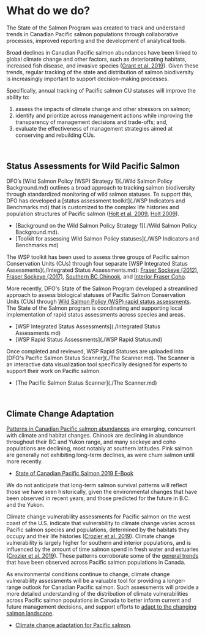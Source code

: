 # **What do we do?**

The State of the Salmon Program was created to track and understand trends in Canadian Pacific salmon populations through collaborative processes, improved reporting 
and the development of analytical tools.

Broad declines in Canadian Pacific salmon abundances have been linked to global climate change and other factors, such as 
deteriorating habitats, increased fish disease, and invasive species ([Grant et al. 2019](./References.md)). Given these trends, regular tracking of 
the state and distribution of salmon biodiversity is increasingly important to support decision-making processes. 

Specifically, annual tracking of Pacific salmon CU statuses will improve the ability to: 
1. assess the impacts of climate change and other stressors on salmon; 
2. identify and prioritize across management actions while improving the transparency of management decisions and trade-offs; and, 
3. evaluate the effectiveness of management strategies aimed at conserving and rebuilding CUs.

<br>

## **Status Assessments for Wild Pacific Salmon**

DFO’s [Wild Salmon Policy (WSP) Strategy 1](./Wild Salmon Policy Background.md) outlines a broad approach to tracking salmon biodiversity through standardized monitoring of wild salmon statuses. 
To support this, DFO has developed a [status assessment toolkit](./WSP Indicators and Benchmarks.md) that is customized to the complex life histories and population structures of Pacific salmon ([Holt et al. 2009](./References.md), [Holt 2009](./References.md)). 

- [Background on the Wild Salmon Policy Strategy 1](./Wild Salmon Policy Background.md).
- [Toolkit for assessing Wild Salmon Policy statuses](./WSP Indicators and Benchmarks.md)

The WSP toolkit has been used to assess three groups of Pacific salmon Conservation Units (CUs) through four separate [WSP Integrated Status Assessments](./Integrated Status Assessments.md): 
<a href="https://waves-vagues.dfo-mpo.gc.ca/library-bibliotheque/349836.pdf">Fraser Sockeye (2012)</a>, <a href="https://waves-vagues.dfo-mpo.gc.ca/library-bibliotheque/40712163.pdf">Fraser Sockeye (2017)</a>, 
<a href="https://waves-vagues.dfo-mpo.gc.ca/library-bibliotheque/40595419.pdf">Southern BC Chinook</a>, and <a href="https://waves-vagues.dfo-mpo.gc.ca/library-bibliotheque/364851.pdf">Interior Fraser Coho</a>.

More recently, DFO's State of the Salmon Program developed a streamlined approach to assess biological statuses of Pacific Salmon Conservation Units (CUs) through 
<a href="https://waves-vagues.dfo-mpo.gc.ca/library-bibliotheque/41225260.pdf">Wild Salmon Policy (WSP) rapid status assessments</a>. The State of the Salmon program is coordinating and supporting 
local implementation of rapid status assessments across species and areas.

- [WSP Integrated Status Assessments](./Integrated Status Assessments.md)
- [WSP Rapid Status Assessments](./WSP Rapid Status.md)

Once completed and reviewed, WSP Rapid Statuses are uploaded into [DFO's Pacific Salmon Status Scanner](./The Scanner.md). The Scanner is an interactive data visualization tool specifically designed for experts to support their work on 
Pacific salmon. 

- [The Pacific Salmon Status Scanner](./The Scanner.md)

<br>

## **Climate Change Adaptation**

<a href= "https://waves-vagues.dfo-mpo.gc.ca/library-bibliotheque/40807071.pdf">Patterns in Canadian Pacific salmon abundances</a> are emerging, concurrent with climate and habitat changes. Chinook are declining in abundance throughout their BC and Yukon range, and many sockeye and coho 
populations are declining, most notably at southern latitudes. Pink salmon are generally not exhibiting long-term declines, as were chum salmon until more recently. 

* <a href = "https://www.dfo-mpo.gc.ca/species-especes/publications/salmon-saumon/state-etat-2019/ebook/index-eng.html">State of Canadian Pacific Salmon 2019 E-Book</a>

We do not anticipate that long-term salmon survival patterns will reflect those we have seen historically, given the environmental changes that have been observed in recent years, and those predicted for the 
future in B.C. and the Yukon. 

Climate change vulnerability assessments for Pacific salmon on the west coast of the U.S. indicate that vulnerability to climate change varies across Pacific salmon species and 
populations, determined by the habitats they occupy and their life histories ([Crozier et al. 2019](./References.md)). Climate change vulnerability is largely higher for southern and interior populations, and is influenced by the amount 
of time salmon spend in fresh water and estuaries ([Crozier et al. 2019](./References.md)). These patterns corroborate some of the <a href= "https://waves-vagues.dfo-mpo.gc.ca/library-bibliotheque/40807071.pdf">general trends</a> that 
have been observed across Pacific salmon populations in Canada.

As environmental conditions continue to change, climate change vulnerability assessments will be a valuable tool for providing a longer-range outlook for Canadian Pacific salmon. Such assessments will provide a more 
detailed understanding of the distribution of climate vulnerabilities across Pacific salmon populations in Canada to better inform current and future management decisions, and support efforts to 
<a href="https://publications.gc.ca/collections/collection_2023/mpo-dfo/Fs144-70-2023-eng.pdf">adapt to the changing salmon landscape</a>.   

* <a href="https://publications.gc.ca/collections/collection_2023/mpo-dfo/Fs144-70-2023-eng.pdf">Climate change adaptation for Pacific salmon</a>. 
 